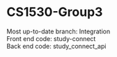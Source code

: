 # CS1530-Group3

Most up-to-date branch: Integration <br />
Front end code: study-connect <br/> 
Back end code: study_connect_api
